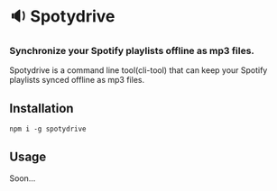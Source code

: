 # 🔉 Spotydrive

### Synchronize your Spotify playlists offline as mp3 files.

Spotydrive is a command line tool(cli-tool) that can keep your Spotify playlists synced offline as mp3 files.

## Installation

```console
npm i -g spotydrive
```

## Usage

Soon...